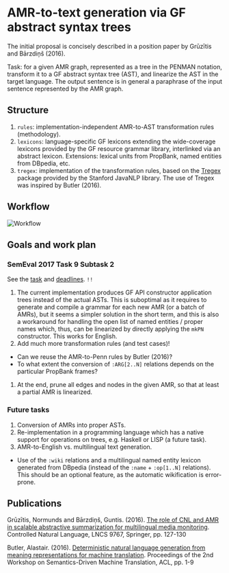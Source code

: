 # AMR-to-text generation via GF abstract syntax trees

The initial proposal is concisely described in a position paper by Grūzītis and Bārzdiņš (2016).

Task: for a given AMR graph, represented as a tree in the PENMAN notation, transform it to a GF abstract syntax tree (AST), and linearize the AST in the target language. The output sentence is in general a paraphrase of the input sentence represented by the AMR graph.


## Structure

1. `rules`: implementation-independent AMR-to-AST transformation rules (methodology).
1. `lexicons`: language-specific GF lexicons extending the wide-coverage lexicons provided by the GF resource grammar library, interlinked via an abstract lexicon. Extensions: lexical units from PropBank, named entities from DBpedia, etc.
1. `tregex`: implementation of the transformation rules, based on the [Tregex](http://nlp.stanford.edu/software/tregex.html) package provided by the Stanford JavaNLP library. The use of Tregex was inspired by Butler (2016).


## Workflow

![Workflow](workflow.png)


## Goals and work plan

### SemEval 2017 Task 9 Subtask 2

See the [task](http://alt.qcri.org/semeval2017/task9/) and [deadlines](http://alt.qcri.org/semeval2017/task9/index.php?id=important-dates). `!!`

1. The current implementation produces GF API constructor application trees instead of the actual ASTs. This is suboptimal as it requires to generate and compile a grammar for each new AMR (or a batch of AMRs), but it seems a simpler solution in the short term, and this is also a workaround for handling the open list of named entities / proper names which, thus, can be linearized by directly applying the `mkPN` constructor. This works for English.
1. Add much more transformation rules (and test cases)!
  * Can we reuse the AMR-to-Penn rules by Butler (2016)?
  * To what extent the conversion of `:ARG[2..N]` relations depends on the particular PropBank frames?
1. At the end, prune all edges and nodes in the given AMR, so that at least a partial AMR is linearized.

### Future tasks

1. Conversion of AMRs into proper ASTs.
1. Re-implementation in a programming language which has a native support for operations on trees, e.g. Haskell or LISP (a future task).
1. AMR-to-English vs. multilingual text generation.
  * Use of the `:wiki` relations and a multilingual named entity lexicon generated from DBpedia (instead of the `:name` + `:op[1..N]` relations). This should be an optional feature, as the automatic wikification is error-prone.


## Publications

Grūzītis, Normunds and Bārzdiņš, Guntis. (2016). [The role of CNL and AMR in scalable abstractive summarization for multilingual media monitoring](http://arxiv.org/abs/1606.05994). Controlled Natural Language, LNCS 9767, Springer, pp. 127-130

Butler, Alastair. (2016). [Deterministic natural language generation from meaning representations for machine translation](http://aclweb.org/anthology/W/W16/W16-0601.pdf). Proceedings of the 2nd Workshop on Semantics-Driven Machine Translation, ACL, pp. 1-9
